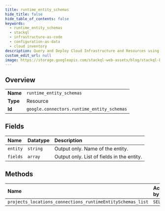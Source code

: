 ```yaml
---
title: runtime_entity_schemas
hide_title: false
hide_table_of_contents: false
keywords:
  - runtime_entity_schemas
  - stackql
  - infrastructure-as-code
  - configuration-as-data
  - cloud inventory
description: Query and Deploy Cloud Infrastructure and Resources using SQL
custom_edit_url: null
image: https://storage.googleapis.com/stackql-web-assets/blog/stackql-blog-post-featured-image.png
---
```

  
    

## Overview
<table><tbody>
<tr><td><b>Name</b></td><td><code>runtime_entity_schemas</code></td></tr>
<tr><td><b>Type</b></td><td>Resource</td></tr>
<tr><td><b>Id</b></td><td><code>google.connectors.runtime_entity_schemas</code></td></tr>
</tbody></table>

## Fields
| Name | Datatype | Description |
|:-----|:---------|:------------|
| `entity` | `string` | Output only. Name of the entity. |
| `fields` | `array` | Output only. List of fields in the entity. |
## Methods
| Name | Accessible by | Required Params |
|:-----|:--------------|:----------------|
| `projects_locations_connections_runtimeEntitySchemas_list` | `SELECT` | `parent` |
